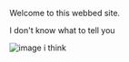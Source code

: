 ---
---

Welcome to this webbed site.

I don't know what to tell you

![image i think](https://media.discordapp.net/attachments/1084971815996227765/1130797918031446097/0106-vicioussmiley.gif)

